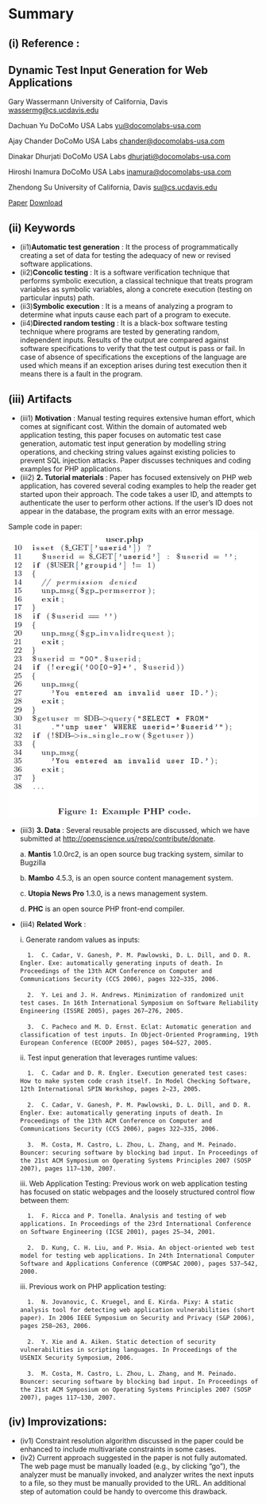 # Summary 
## (i) Reference : 
## Dynamic Test Input Generation for Web Applications
Gary Wassermann
University of California, Davis
wassermg@cs.ucdavis.edu

Dachuan Yu
DoCoMo USA Labs
yu@docomolabs-usa.com

Ajay Chander
DoCoMo USA Labs
chander@docomolabs-usa.com

Dinakar Dhurjati
DoCoMo USA Labs
dhurjati@docomolabs-usa.com

Hiroshi Inamura
DoCoMo USA Labs
inamura@docomolabs-usa.com

Zhendong Su
University of California, Davis
su@cs.ucdavis.edu

[Paper](http://dl.acm.org/citation.cfm?id=1390630.1390661&coll=DL&dl=GUIDE&CFID=545413162&CFTOKEN=17813109)
[Download](http://www.researchgate.net/publication/220854619_Dynamic_test_input_generation_for_web_applications)

## (ii) Keywords
  * (ii1)**Automatic test generation** : It the process of programmatically creating a set of data for testing the adequacy of new or revised software applications.
  * (ii2)**Concolic testing** : It is a software verification technique that performs symbolic execution, a classical technique that treats program variables as symbolic variables, along a concrete execution (testing on particular inputs) path. 
  * (ii3)**Symbolic execution** : It is a means of analyzing a program to determine what inputs cause each part of a program to execute.
  * (ii4)**Directed random testing**  : It is a black-box software testing technique where programs are tested by generating random, independent inputs. Results of the output are compared against software specifications to verify that the test output is pass or fail. In case of absence of specifications the exceptions of the language are used which means if an exception arises during test execution then it means there is a fault in the program.

## (iii) Artifacts
* (iii1) **Motivation** : Manual testing requires extensive human effort, which comes at significant cost. Within the domain of automated web application testing, this paper focuses on automatic test case generation, automatic test input generation by modelling string operations, and checking string values against existing policies to prevent SQL injection attacks. Paper discusses techniques and coding examples for PHP applications.
* (iii2) **2.	Tutorial materials** : Paper has focused extensively on PHP web application, has covered several coding examples to help the reader get started upon their approach. The code takes a user ID, and attempts to authenticate the user to perform other actions. If the user’s ID does not appear in the database, the program exits with an error message.

Sample code in paper:
![code](images/code.png)

* (iii3) **3.	Data** : Several reusable projects are discussed, which we have submitted  at http://openscience.us/repo/contribute/donate.

    a.	**Mantis** 1.0.0rc2, is an open source bug tracking system, similar to Bugzilla

    b.	**Mambo** 4.5.3, is an open source content management system.

    c.	**Utopia News Pro** 1.3.0, is a news management system.

    d.	**PHC** is an open source PHP front-end compiler.
* (iii4) **Related Work** : 

    i.	Generate random values as inputs:
    
        1.	C. Cadar, V. Ganesh, P. M. Pawlowski, D. L. Dill, and D. R. Engler. Exe: automatically generating inputs of death. In Proceedings of the 13th ACM Conference on Computer and Communications Security (CCS 2006), pages 322–335, 2006.
      
        2.	Y. Lei and J. H. Andrews. Minimization of randomized unit test cases. In 16th International Symposium on Software Reliability Engineering (ISSRE 2005), pages 267–276, 2005.
      
        3.	C. Pacheco and M. D. Ernst. Eclat: Automatic generation and classification of test inputs. In Object-Oriented Programming, 19th European Conference (ECOOP 2005), pages 504–527, 2005.

    ii.	Test input generation that leverages runtime values:
    
        1.	C. Cadar and D. R. Engler. Execution generated test cases: How to make system code crash itself. In Model Checking Software, 12th International SPIN Workshop, pages 2–23, 2005.
      
        2.	C. Cadar, V. Ganesh, P. M. Pawlowski, D. L. Dill, and D. R. Engler. Exe: automatically generating inputs of death. In Proceedings of the 13th ACM Conference on Computer and Communications Security (CCS 2006), pages 322–335, 2006.

        3.	M. Costa, M. Castro, L. Zhou, L. Zhang, and M. Peinado. Bouncer: securing software by blocking bad input. In Proceedings of the 21st ACM Symposium on Operating Systems Principles 2007 (SOSP 2007), pages 117–130, 2007.

    iii. Web Application Testing: Previous work on web application testing has focused on static webpages and the loosely
    structured control flow between them: 
    
        1.	F. Ricca and P. Tonella. Analysis and testing of web applications. In Proceedings of the 23rd International Conference on Software Engineering (ICSE 2001), pages 25–34, 2001.
    
        2.	D. Kung, C. H. Liu, and P. Hsia. An object-oriented web test model for testing web applications. In 24th International Computer Software and Applications Conference (COMPSAC 2000), pages 537–542, 2000.

    iii. Previous work on PHP application testing:
    
        1.	N. Jovanovic, C. Kruegel, and E. Kirda. Pixy: A static analysis tool for detecting web application vulnerabilities (short paper). In 2006 IEEE Symposium on Security and Privacy (S&P 2006), pages 258–263, 2006.
    
        2.	Y. Xie and A. Aiken. Static detection of security vulnerabilities in scripting languages. In Proceedings of the USENIX Security Symposium, 2006.

        3.	M. Costa, M. Castro, L. Zhou, L. Zhang, and M. Peinado. Bouncer: securing software by blocking bad input. In Proceedings of the 21st ACM Symposium on Operating Systems Principles 2007 (SOSP 2007), pages 117–130, 2007.

## (iv) Improvizations:
  * (iv1) Constraint resolution algorithm discussed in the paper could be enhanced to include multivariate constraints in some cases.
  * (iv2) Current approach suggested in the paper is not fully automated. The web page must be manually loaded (e.g., by clicking “go”), the analyzer must be manually invoked, and analyzer writes the next inputs to a file, so they must be manually provided to the URL. An additional step of automation could be handy to overcome this drawback.



